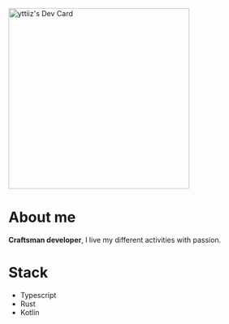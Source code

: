 <a href="https://app.daily.dev/yttiiz"><img src="https://api.daily.dev/devcards/v2/MTxw9ARBwiUjUvtQGT8J5.png?type=default&r=whv" width="356" alt="yttiiz's Dev Card"/></a>

# About me
**Craftsman developer**, I live my different activities with passion.

# Stack
- Typescript
- Rust
- Kotlin
